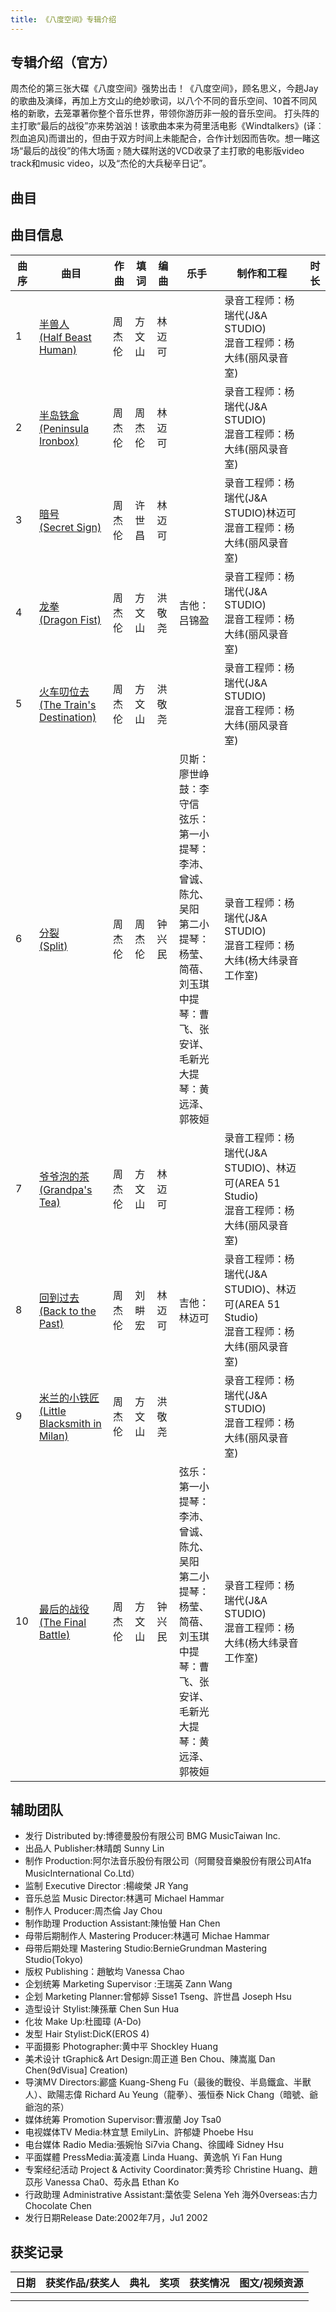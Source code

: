 ```yaml
---
title: 《八度空间》专辑介绍
---
```


## 专辑介绍（官方）
周杰伦的第三张大碟《八度空间》强势出击！《八度空间》，顾名思义，今趟Jay的歌曲及演绎，再加上方文山的绝妙歌词，以八个不同的音乐空间、10首不同风格的新歌，去笼罩著你整个音乐世界，带领你游历非一般的音乐空间。 打头阵的主打歌“最后的战役”亦来势汹汹！该歌曲本来为荷里活电影《Windtalkers》(译︰烈血追风)而谱出的，但由于双方时间上未能配合，合作计划因而告吹。想一睹这场“最后的战役”的伟大场面﹖随大碟附送的VCD收录了主打歌的电影版video track和music video，以及“杰伦的大兵秘辛日记”。


## 曲目
## 曲目信息
| 曲序|曲目|作曲|填词|编曲|乐手|制作和工程|时长|
| ------ | ------ | ------ | ------ | ------ | ------ | ------ | ------ |
| 1  | [半兽人 <br>(Half Beast Human)](/composition/cd/02/01_half-beast-human.md) | 周杰伦 | 方文山 | 林迈可 |  | 录音工程师：杨瑞代(J&A STUDIO) <br> 混音工程师：杨大纬(丽风录音室) |  |
| 2  | [半岛铁盒 <br>(Peninsula Ironbox)](/composition/cd/02/02_peninsula-ironbox.md) | 周杰伦 | 周杰伦 | 林迈可 |  | 录音工程师：杨瑞代(J&A STUDIO) <br> 混音工程师：杨大纬(丽风录音室) |  |
| 3  | [暗号 <br>(Secret Sign)](/composition/cd/02/03_secret-sign.md) | 周杰伦 | 许世昌 | 林迈可 |  | 录音工程师：杨瑞代(J&A STUDIO)林迈可 <br> 混音工程师：杨大纬(丽风录音室) |  |
| 4  | [龙拳 <br>(Dragon Fist)](/composition/cd/02/04_dragon-fist.md) | 周杰伦 | 方文山 | 洪敬尧 | 吉他：吕锦盈 | 录音工程师：杨瑞代(J&A STUDIO) <br> 混音工程师：杨大纬(丽风录音室) |  |
| 5  | [火车叨位去 <br>(The Train's Destination)](/composition/cd/02/05_the-trains-destination.md) | 周杰伦 | 方文山 | 洪敬尧 |  | 录音工程师：杨瑞代(J&A STUDIO) <br> 混音工程师：杨大纬(丽风录音室) |  |
| 6  | [分裂 <br>(Split)](/composition/cd/02/06_split.md) | 周杰伦 | 周杰伦 | 钟兴民 | 贝斯：廖世峥 <br> 鼓：李守信 <br> 弦乐：<br>第一小提琴：李沛、曾诚、陈允、吴阳 <br> 第二小提琴：杨莹、简蓓、刘玉琪 <br> 中提琴：曹飞、张安详、毛新光 <br> 大提琴：黄远泽、郭筱姮 | 录音工程师：杨瑞代(J&A STUDIO) <br> 混音工程师：杨大纬(杨大纬录音工作室) |  |
| 7  | [爷爷泡的茶 <br>(Grandpa's Tea)](/composition/cd/02/07_grandpas-tea.md) | 周杰伦 | 方文山 | 林迈可 |  | 录音工程师：杨瑞代(J&A STUDIO)、林迈可(AREA 51 Studio) <br> 混音工程师：杨大纬(丽风录音室) |  |
| 8  | [回到过去 <br>(Back to the Past)](/composition/cd/02/08_back-to-the-past.md) | 周杰伦 | 刘畊宏 | 林迈可 | 吉他：林迈可 | 录音工程师：杨瑞代(J&A STUDIO)、林迈可(AREA 51 Studio) <br> 混音工程师：杨大纬(丽风录音室) |  |
| 9  | [米兰的小铁匠 <br>(Little Blacksmith in Milan)](/composition/cd/02/09_little-blacksmith-in-milan.md) | 周杰伦 | 方文山 | 洪敬尧 |  | 录音工程师：杨瑞代(J&A STUDIO) <br> 混音工程师：杨大纬(丽风录音室) |  |
| 10  | [最后的战役 <br>(The Final Battle)](/composition/cd/02/10_the-final-battle.md) | 周杰伦 | 方文山 | 钟兴民 | 弦乐：<br>第一小提琴：李沛、曾诚、陈允、吴阳 <br> 第二小提琴：杨莹、简蓓、刘玉琪 <br> 中提琴：曹飞、张安详、毛新光 <br> 大提琴：黄远泽、郭筱姮 | 录音工程师：杨瑞代(J&A STUDIO) <br> 混音工程师：杨大纬(杨大纬录音工作室) |  |

## 辅助团队
- 发行 Distributed by:博德曼股份有限公司 BMG MusicTaiwan Inc. 
- 出品人 Publisher:林晴朗 Sunny Lin
- 制作 Production:阿尔法音乐股份有限公司（阿爾發音樂股份有限公司A1fa MusicInternational Co.Ltd） 
- 监制 Executive Director :楊峻榮 JR Yang 
- 音乐总监 Music Director:林邁可 Michael Hammar 
- 制作人 Producer:周杰倫 Jay Chou
- 制作助理 Production Assistant:陳怡螢 Han Chen
- 母带后期制作人 Mastering Producer:林邁可 Michae Hammar  
- 母带后期处理 Mastering Studio:BernieGrundman Mastering Studio(Tokyo) 
- 版权 Publishing：趙敏均 Vanessa Chao
- 企划统筹 Marketing Supervisor :王瑞英 Zann Wang 
- 企划 Marketing Planner:曾郁婷 Sisse1 Tseng、許世昌 Joseph Hsu 
- 造型设计 Stylist:陳孫華 Chen Sun Hua 
- 化妆 Make Up:杜國璋 (A-Do)
- 发型 Hair Stylist:DicK(EROS 4)
- 平面摄影 Photographer:黄中平 Shockley Huang 
- 美术设计 tGraphic& Art Design:周正道 Ben Chou、陳嵩嵐 Dan Chen(9dVisua] Creation) 
- 导演MV Directors:酈盛 Kuang-Sheng Fu（最後的戰役、半島鐵盒、半獸人）、歐陽志偉 Richard Au Yeung（龍拳）、張恒泰 Nick Chang（暗號、爺爺泡的茶）
- 媒体统筹 Promotion Supervisor:曹淑蘭 Joy Tsa0 
- 电视媒体TV Media:林宜慧 EmilyLin、許郁婕 Phoebe Hsu 
- 电台媒体 Radio Media:張婉怡 Si7via Chang、徐國峰 Sidney Hsu 
- 平面媒體 PressMedia:黃凌嘉 Linda Huang、黄逸帆 Yi Fan Hung
- 专案经纪活动 Project & Activity Coordinator:黄秀珍 Christine Huang、趙苡彤 Vanessa Cha0、芶永昌 Ethan Ko 
- 行政助理 Administrative Assistant:葉依雯 Selena Yeh 海外0verseas:古力 Chocolate Chen
- 发行日期Release Date:2002年7月，Ju1 2002

## 获奖记录
| 日期|获奖作品/获奖人|典礼|奖项|获奖情况|图文/视频资源|
| ------ | ------ | ------ | ------ | ------ | ------ |
|   |  |   |  |   |   |
|   |  |   |  |   |   |
